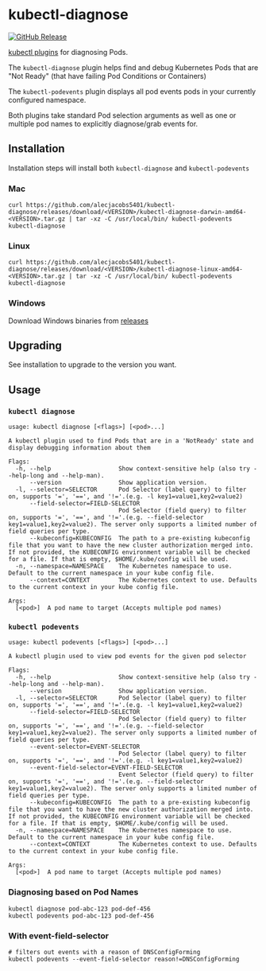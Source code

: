 # kubectl-diagnose
[![GitHub Release](https://img.shields.io/github/v/release/alecjacobs/kubectl-diagnose.svg?logo=github&style=flat-square)](https://github.com/alecjacobs5401/kubectl-diagnose/releases/tag/latest)

[kubectl plugins](https://kubernetes.io/docs/tasks/extend-kubectl/kubectl-plugins/) for diagnosing Pods.

The `kubectl-diagnose` plugin helps find and debug Kubernetes Pods that are "Not Ready" (that have failing Pod Conditions or Containers)

The `kubectl-podevents` plugin displays all pod events pods in your currently configured namespace.

Both plugins take standard Pod selection arguments as well as one or multiple pod names to explicitly diagnose/grab events for.

## Installation

Installation steps will install both `kubectl-diagnose` and `kubectl-podevents`

### Mac
```
curl https://github.com/alecjacobs5401/kubectl-diagnose/releases/download/<VERSION>/kubectl-diagnose-darwin-amd64-<VERSION>.tar.gz | tar -xz -C /usr/local/bin/ kubectl-podevents kubectl-diagnose
```

### Linux
```
curl https://github.com/alecjacobs5401/kubectl-diagnose/releases/download/<VERSION>/kubectl-diagnose-linux-amd64-<VERSION>.tar.gz | tar -xz -C /usr/local/bin/ kubectl-podevents kubectl-diagnose
```

### Windows

Download Windows binaries from [releases](https://github.com/alecjacobs5401/kubectl-diagnose/releases)

## Upgrading
See installation to upgrade to the version you want.

## Usage

### `kubectl diagnose`
```
usage: kubectl diagnose [<flags>] [<pod>...]

A kubectl plugin used to find Pods that are in a 'NotReady' state and display debugging information about them

Flags:
  -h, --help                   Show context-sensitive help (also try --help-long and --help-man).
      --version                Show application version.
  -l, --selector=SELECTOR      Pod Selector (label query) to filter on, supports '=', '==', and '!='.(e.g. -l key1=value1,key2=value2)
      --field-selector=FIELD-SELECTOR
                               Pod Selector (field query) to filter on, supports '=', '==', and '!='.(e.g. --field-selector key1=value1,key2=value2). The server only supports a limited number of field queries per type.
      --kubeconfig=KUBECONFIG  The path to a pre-existing kubeconfig file that you want to have the new cluster authorization merged into. If not provided, the KUBECONFIG environment variable will be checked for a file. If that is empty, $HOME/.kube/config will be used.
  -n, --namespace=NAMESPACE    The Kubernetes namespace to use. Default to the current namespace in your kube config file.
      --context=CONTEXT        The Kubernetes context to use. Defaults to the current context in your kube config file.

Args:
  [<pod>]  A pod name to target (Accepts multiple pod names)
```

### `kubectl podevents`
```
usage: kubectl podevents [<flags>] [<pod>...]

A kubectl plugin used to view pod events for the given pod selector

Flags:
  -h, --help                   Show context-sensitive help (also try --help-long and --help-man).
      --version                Show application version.
  -l, --selector=SELECTOR      Pod Selector (label query) to filter on, supports '=', '==', and '!='.(e.g. -l key1=value1,key2=value2)
      --field-selector=FIELD-SELECTOR
                               Pod Selector (field query) to filter on, supports '=', '==', and '!='.(e.g. --field-selector key1=value1,key2=value2). The server only supports a limited number of field queries per type.
      --event-selector=EVENT-SELECTOR
                               Pod Selector (label query) to filter on, supports '=', '==', and '!='.(e.g. -l key1=value1,key2=value2)
      --event-field-selector=EVENT-FIELD-SELECTOR
                               Event Selector (field query) to filter on, supports '=', '==', and '!='.(e.g. --field-selector key1=value1,key2=value2). The server only supports a limited number of field queries per type.
      --kubeconfig=KUBECONFIG  The path to a pre-existing kubeconfig file that you want to have the new cluster authorization merged into. If not provided, the KUBECONFIG environment variable will be checked for a file. If that is empty, $HOME/.kube/config will be used.
  -n, --namespace=NAMESPACE    The Kubernetes namespace to use. Default to the current namespace in your kube config file.
      --context=CONTEXT        The Kubernetes context to use. Defaults to the current context in your kube config file.

Args:
  [<pod>]  A pod name to target (Accepts multiple pod names)
```

### Diagnosing based on Pod Names
```
kubectl diagnose pod-abc-123 pod-def-456
kubectl podevents pod-abc-123 pod-def-456
```

### With event-field-selector
```
# filters out events with a reason of DNSConfigForming
kubectl podevents --event-field-selector reason!=DNSConfigForming
```
